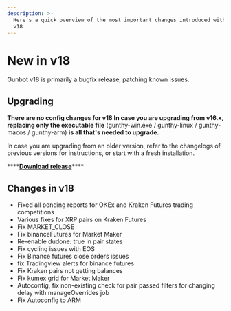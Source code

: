 ```yaml
---
description: >-
  Here's a quick overview of the most important changes introduced with Gunbot
  v18
---
```


# New in v18



Gunbot v18 is primarily a bugfix release, patching known issues.

## **Upgrading**

**There are no config changes for v18 In case you are upgrading from v16.x, replacing only the executable file** \(gunthy-win.exe / gunthy-linux / gunthy-macos / gunthy-arm\) **is all that's needed to upgrade.**

In case you are upgrading from an older version, refer to the changelogs of previous versions for instructions, or start with a fresh installation.

\*\*\*\*[**Download release**](../../setup-and-general-settings/installation/download.md)\*\*\*\*



## Changes in v18

* Fixed all pending reports for OKEx and Kraken Futures trading competitions
* Various fixes for XRP pairs on Kraken Futures
* Fix MARKET\_CLOSE
* Fix binanceFutures for Market Maker
* Re-enable dudone: true in pair states
* Fix cycling issues with EOS
* Fix Binance futures close orders issues
* fix Tradingview alerts for binance futures
* Fix Kraken pairs not getting balances
* Fix kumex grid for Market Maker
* Autoconfig, fix non-existing check for pair passed filters for changing delay with manageOverrides job
* Fix Autoconfig to ARM

